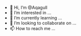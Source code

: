 - 👋 Hi, I’m @Aqagull
- 👀 I’m interested in ...
- 🌱 I’m currently learning ...
- 💞️ I’m looking to collaborate on ...
- 📫 How to reach me ...

<!---
Aqagull/Aqagull is a ✨ special ✨ repository because its `README.md` (this file) appears on your GitHub profile.
You can click the Preview link to take a look at your changes.
--->
